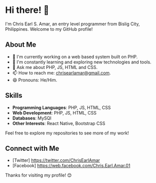 # Hi there! 👋

I'm Chris Earl S. Amar, an entry level programmer from Bislig City, Philippines. Welcome to my GitHub profile!

## About Me

- 🔭 I'm currently working on a web based system built on PHP.
- 🌱 I'm constantly learning and exploring new technologies and tools.
- 💬 Ask me about PHP, JS, HTML and CSS.
- 📫 How to reach me: chrisearlamar@gmail.com.
- 😄 Pronouns: He/Him.

## Skills

- **Programming Languages**: PHP, JS, HTML, CSS
- **Web Development**: PHP, JS, HTML, CSS
- **Databases**: MySQl
- **Other Interests**: React Native, Bootstrap CSS

Feel free to explore my repositories to see more of my work!

## Connect with Me

- [Twitter] https://twitter.com/ChrisEarlAmar
- [Facebook] https://web.facebook.com/Chris.Earl.Amar.01


Thanks for visiting my profile! 😊
